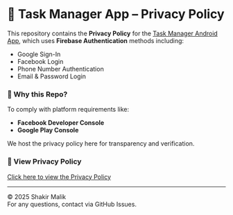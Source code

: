 # 📜 Task Manager App – Privacy Policy

This repository contains the **Privacy Policy** for the [Task Manager Android App](https://github.com/ShakirAhmad70/TaskManagerFbPrivacyAndPolicy), which uses **Firebase Authentication** methods including:

- Google Sign-In  
- Facebook Login  
- Phone Number Authentication  
- Email & Password Login

### 🔐 Why this Repo?

To comply with platform requirements like:
- **Facebook Developer Console**
- **Google Play Console**

We host the privacy policy here for transparency and verification.

### 📄 View Privacy Policy

[Click here to view the Privacy Policy](https://shakirahmad70.github.io/TaskManagerFbPrivacyAndPolicy/)

---

© 2025 Shakir Malik  
For any questions, contact via GitHub Issues.

